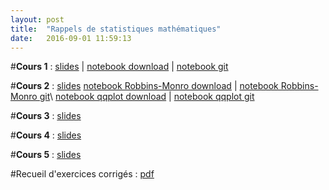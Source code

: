 ```yaml
---
layout: post
title:  "Rappels de statistiques mathématiques"
date:   2016-09-01 11:59:13
---
```

#**Cours 1** : [slides](/assets/cours1_ensae_2016.pdf) | [notebook download](/assets/cdf_empirique.ipynb) | [notebook git](http://nbviewer.jupyter.org/github/lecueguillaume/lecueguillaume.github.io/blob/master/assets/cdf_empirique.ipynb)

#**Cours 2**  : [slides](/assets/cours2_ensae_2015.pdf) 
[notebook Robbins-Monro download](/assets/rm_quantile.ipynb) | [notebook Robbins-Monro git](http://nbviewer.jupyter.org/github/lecueguillaume/notebooks_python/blob/master/cours_statistiques/rm_quantile.ipynb)\\
[notebook qqplot download](/assets/rm_quantile.ipynb) | [notebook qqplot git](http://nbviewer.jupyter.org/github/lecueguillaume/notebooks_python/blob/master/cours_statistiques/box_qqplots.ipynb)


#**Cours 3**  : [slides](/assets/cours3_ensae_2015.pdf)

#**Cours 4**  : [slides](/assets/cours4_ensae_2015.pdf)

#**Cours 5** : [slides](/assets/cours5_ensae_2015.pdf)

<!--  #**Cours 6**  : [slides](/assets/cours6_ensae_2015.pdf)

#**Cours 7**  : [slides](/assets/cours7_ensae_2015.pdf)

#**Cours 8**  : [slides](/assets/cours8_ensae_2015.pdf) | [notebook download](/assets/linear_regression.ipynb) | [notebook git](http://nbviewer.jupyter.org/github/lecueguillaume/notebooks_python/blob/master/cours_statistiques/linear_regression.ipynb) | [data](/assets/data_png_nb_reg_lin.zip) -->

#Recueil d'exercices corrigés : [pdf](/assets/exos_rappels_stats_ensae.pdf)


